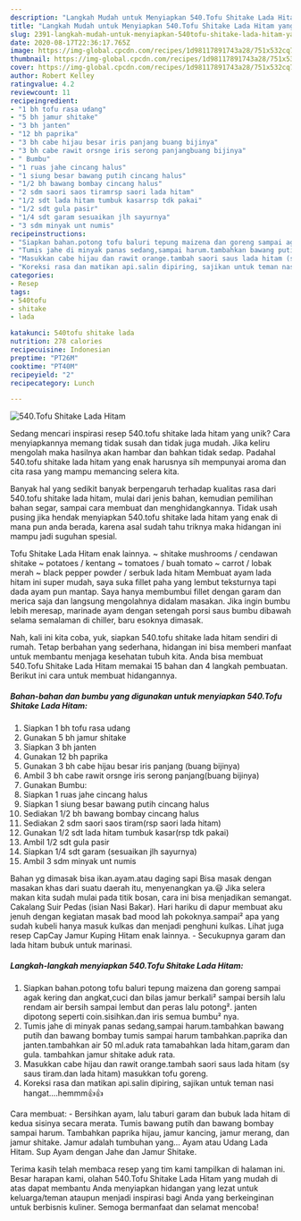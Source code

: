 ```yaml
---
description: "Langkah Mudah untuk Menyiapkan 540.Tofu Shitake Lada Hitam yang Bikin Ngiler"
title: "Langkah Mudah untuk Menyiapkan 540.Tofu Shitake Lada Hitam yang Bikin Ngiler"
slug: 2391-langkah-mudah-untuk-menyiapkan-540tofu-shitake-lada-hitam-yang-bikin-ngiler
date: 2020-08-17T22:36:17.765Z
image: https://img-global.cpcdn.com/recipes/1d98117891743a28/751x532cq70/540tofu-shitake-lada-hitam-foto-resep-utama.jpg
thumbnail: https://img-global.cpcdn.com/recipes/1d98117891743a28/751x532cq70/540tofu-shitake-lada-hitam-foto-resep-utama.jpg
cover: https://img-global.cpcdn.com/recipes/1d98117891743a28/751x532cq70/540tofu-shitake-lada-hitam-foto-resep-utama.jpg
author: Robert Kelley
ratingvalue: 4.2
reviewcount: 11
recipeingredient:
- "1 bh tofu rasa udang"
- "5 bh jamur shitake"
- "3 bh janten"
- "12 bh paprika"
- "3 bh cabe hijau besar iris panjang buang bijinya"
- "3 bh cabe rawit orsnge iris serong panjangbuang bijinya"
- " Bumbu"
- "1 ruas jahe cincang halus"
- "1 siung besar bawang putih cincang halus"
- "1/2 bh bawang bombay cincang halus"
- "2 sdm saori saos tiramrsp saori lada hitam"
- "1/2 sdt lada hitam tumbuk kasarrsp tdk pakai"
- "1/2 sdt gula pasir"
- "1/4 sdt garam sesuaikan jlh sayurnya"
- "3 sdm minyak unt numis"
recipeinstructions:
- "Siapkan bahan.potong tofu baluri tepung maizena dan goreng sampai agak kering dan angkat,cuci dan bilas jamur berkali² sampai bersih lalu rendam air bersih sampai lembut dan peras lalu potong². janten dipotong seperti coin.sisihkan.dan iris semua bumbu² nya."
- "Tumis jahe di minyak panas sedang,sampai harum.tambahkan bawang putih dan bawang bombay tumis sampai harum tambahkan.paprika dan janten.tambahkan air 50 ml.aduk rata tamabahkan lada hitam,garam dan gula. tambahkan jamur shitake aduk rata."
- "Masukkan cabe hijau dan rawit orange.tambah saori saus lada hitam (sy saus tiram.dan lada hitam) masukkan tofu goreng."
- "Koreksi rasa dan matikan api.salin dipiring, sajikan untuk teman nasi hangat....hemmm👍👍"
categories:
- Resep
tags:
- 540tofu
- shitake
- lada

katakunci: 540tofu shitake lada 
nutrition: 278 calories
recipecuisine: Indonesian
preptime: "PT26M"
cooktime: "PT40M"
recipeyield: "2"
recipecategory: Lunch

---
```



![540.Tofu Shitake Lada Hitam](https://img-global.cpcdn.com/recipes/1d98117891743a28/751x532cq70/540tofu-shitake-lada-hitam-foto-resep-utama.jpg)

Sedang mencari inspirasi resep 540.tofu shitake lada hitam yang unik? Cara menyiapkannya memang tidak susah dan tidak juga mudah. Jika keliru mengolah maka hasilnya akan hambar dan bahkan tidak sedap. Padahal 540.tofu shitake lada hitam yang enak harusnya sih mempunyai aroma dan cita rasa yang mampu memancing selera kita.

Banyak hal yang sedikit banyak berpengaruh terhadap kualitas rasa dari 540.tofu shitake lada hitam, mulai dari jenis bahan, kemudian pemilihan bahan segar, sampai cara membuat dan menghidangkannya. Tidak usah pusing jika hendak menyiapkan 540.tofu shitake lada hitam yang enak di mana pun anda berada, karena asal sudah tahu triknya maka hidangan ini mampu jadi suguhan spesial.

Tofu Shitake Lada Hitam enak lainnya. ~ shitake mushrooms / cendawan shitake ~ potatoes / kentang ~ tomatoes / buah tomato ~ carrot / lobak merah ~ black pepper powder / serbuk lada hitam Membuat ayam lada hitam ini super mudah, saya suka fillet paha yang lembut teksturnya tapi dada ayam pun mantap. Saya hanya membumbui fillet dengan garam dan merica saja dan langsung mengolahnya didalam masakan. Jika ingin bumbu lebih meresap, marinade ayam dengan setengah porsi saus bumbu dibawah selama semalaman di chiller, baru esoknya dimasak.


Nah, kali ini kita coba, yuk, siapkan 540.tofu shitake lada hitam sendiri di rumah. Tetap berbahan yang sederhana, hidangan ini bisa memberi manfaat untuk membantu menjaga kesehatan tubuh kita. Anda bisa membuat 540.Tofu Shitake Lada Hitam memakai 15 bahan dan 4 langkah pembuatan. Berikut ini cara untuk membuat hidangannya.

<!--inarticleads1-->

##### Bahan-bahan dan bumbu yang digunakan untuk menyiapkan 540.Tofu Shitake Lada Hitam:

1. Siapkan 1 bh tofu rasa udang
1. Gunakan 5 bh jamur shitake
1. Siapkan 3 bh janten
1. Gunakan 12 bh paprika
1. Gunakan 3 bh cabe hijau besar iris panjang (buang bijinya)
1. Ambil 3 bh cabe rawit orsnge iris serong panjang(buang bijinya)
1. Gunakan  Bumbu:
1. Siapkan 1 ruas jahe cincang halus
1. Siapkan 1 siung besar bawang putih cincang halus
1. Sediakan 1/2 bh bawang bombay cincang halus
1. Sediakan 2 sdm saori saos tiram(rsp saori lada hitam)
1. Gunakan 1/2 sdt lada hitam tumbuk kasar(rsp tdk pakai)
1. Ambil 1/2 sdt gula pasir
1. Siapkan 1/4 sdt garam (sesuaikan jlh sayurnya)
1. Ambil 3 sdm minyak unt numis


Bahan yg dimasak bisa ikan.ayam.atau daging sapi Bisa masak dengan masakan khas dari suatu daerah itu, menyenangkan ya.😃 Jika selera makan kita sudah mulai pada titik bosan, cara ini bisa menjadikan semangat. Cakalang Suir Pedas (isian Nasi Bakar). Hari hariku di dapur membuat aku jenuh dengan kegiatan masak bad mood lah pokoknya.sampai² apa yang sudah kubeli hanya masuk kulkas dan menjadi penghuni kulkas. Lihat juga resep CapCay Jamur Kuping Hitam enak lainnya. - Secukupnya garam dan lada hitam bubuk untuk marinasi. 

<!--inarticleads2-->

##### Langkah-langkah menyiapkan 540.Tofu Shitake Lada Hitam:

1. Siapkan bahan.potong tofu baluri tepung maizena dan goreng sampai agak kering dan angkat,cuci dan bilas jamur berkali² sampai bersih lalu rendam air bersih sampai lembut dan peras lalu potong². janten dipotong seperti coin.sisihkan.dan iris semua bumbu² nya.
1. Tumis jahe di minyak panas sedang,sampai harum.tambahkan bawang putih dan bawang bombay tumis sampai harum tambahkan.paprika dan janten.tambahkan air 50 ml.aduk rata tamabahkan lada hitam,garam dan gula. tambahkan jamur shitake aduk rata.
1. Masukkan cabe hijau dan rawit orange.tambah saori saus lada hitam (sy saus tiram.dan lada hitam) masukkan tofu goreng.
1. Koreksi rasa dan matikan api.salin dipiring, sajikan untuk teman nasi hangat....hemmm👍👍


Cara membuat: - Bersihkan ayam, lalu taburi garam dan bubuk lada hitam di kedua sisinya secara merata. Tumis bawang putih dan bawang bombay sampai harum. Tambahkan paprika hijau, jamur kancing, jamur merang, dan jamur shitake. Jamur adalah tumbuhan yang… Ayam atau Udang Lada Hitam. Sup Ayam dengan Jahe dan Jamur Shitake. 

Terima kasih telah membaca resep yang tim kami tampilkan di halaman ini. Besar harapan kami, olahan 540.Tofu Shitake Lada Hitam yang mudah di atas dapat membantu Anda menyiapkan hidangan yang lezat untuk keluarga/teman ataupun menjadi inspirasi bagi Anda yang berkeinginan untuk berbisnis kuliner. Semoga bermanfaat dan selamat mencoba!
